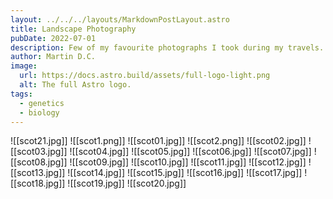 ```yaml
---
layout: ../../../layouts/MarkdownPostLayout.astro
title: Landscape Photography
pubDate: 2022-07-01
description: Few of my favourite photographs I took during my travels.
author: Martin D.C.
image:
  url: https://docs.astro.build/assets/full-logo-light.png
  alt: The full Astro logo.
tags:
  - genetics
  - biology
---
```




![[scot21.jpg]]
![[scot1.png]]
![[scot01.jpg]]
![[scot2.png]]
![[scot02.jpg]]
![[scot03.jpg]]
![[scot04.jpg]]
![[scot05.jpg]]
![[scot06.jpg]]
![[scot07.jpg]]
![[scot08.jpg]]
![[scot09.jpg]]
![[scot10.jpg]]
![[scot11.jpg]]
![[scot12.jpg]]
![[scot13.jpg]]
![[scot14.jpg]]
![[scot15.jpg]]
![[scot16.jpg]]
![[scot17.jpg]]
![[scot18.jpg]]
![[scot19.jpg]]
![[scot20.jpg]]